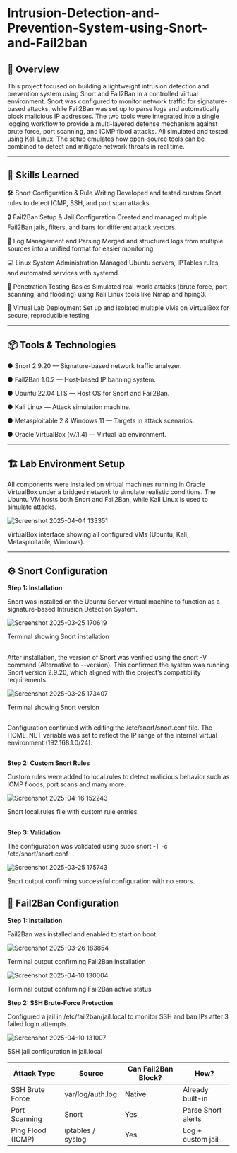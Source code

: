 # Intrusion-Detection-and-Prevention-System-using-Snort-and-Fail2ban



## **📖 Overview**
This project focused on building a lightweight intrusion detection and prevention system using Snort and Fail2Ban in a controlled virtual environment. Snort was configured to monitor network traffic for signature-based attacks, while Fail2Ban was set up to parse logs and automatically block malicious IP addresses. The two tools were integrated into a single logging workflow to provide a multi-layered defense mechanism against brute force, port scanning, and ICMP flood attacks. All simulated and tested using Kali Linux. The setup emulates how open-source tools can be combined to detect and mitigate network threats in real time.

---

## **🧠 Skills Learned**

  🛠️ Snort Configuration & Rule Writing
    Developed and tested custom Snort rules to detect ICMP, SSH, and port scan attacks.

  🔒 Fail2Ban Setup & Jail Configuration
    Created and managed multiple Fail2Ban jails, filters, and bans for different attack vectors.

  📜 Log Management and Parsing
    Merged and structured logs from multiple sources into a unified format for easier monitoring.

  💻 Linux System Administration
    Managed Ubuntu servers, IPTables rules, and automated services with systemd.

  🧪 Penetration Testing Basics
    Simulated real-world attacks (brute force, port scanning, and flooding) using Kali Linux tools like Nmap and hping3.

  🧰 Virtual Lab Deployment
    Set up and isolated multiple VMs on VirtualBox for secure, reproducible testing.

---

## **📦 Tools & Technologies**

● Snort 2.9.20 — Signature-based network traffic analyzer.

● Fail2Ban 1.0.2 — Host-based IP banning system.

● Ubuntu 22.04 LTS — Host OS for Snort and Fail2Ban.

● Kali Linux — Attack simulation machine.

● Metasploitable 2 & Windows 11 — Targets in attack scenarios.

● Oracle VirtualBox (v7.1.4) — Virtual lab environment.

---

## **🏗️ Lab Environment Setup**

All components were installed on virtual machines running in Oracle VirtualBox under a bridged network to simulate realistic conditions. The Ubuntu VM hosts both Snort and Fail2Ban, while Kali Linux is used to simulate attacks.

![Screenshot 2025-04-04 133351](https://github.com/user-attachments/assets/79a9b939-3c0f-41a9-9ae8-c40ff254aaba)

VirtualBox interface showing all configured VMs (Ubuntu, Kali, Metasploitable, Windows).

---

## **⚙️ Snort Configuration**

**Step 1: Installation**

Snort was installed on the Ubuntu Server virtual machine to function as a signature-based Intrusion Detection System.

![Screenshot 2025-03-25 170619](https://github.com/user-attachments/assets/225f362d-703d-4fdf-bd67-52cf4f6a865f)

Terminal showing Snort installation

##

After installation, the version of Snort was verified using the snort -V command (Alternative to --version). This confirmed the system was running Snort version 2.9.20, which aligned with the project’s compatibility requirements.


![Screenshot 2025-03-25 173407](https://github.com/user-attachments/assets/0340bdac-ea73-474f-b63f-8cdfad8e020d)

Terminal showing Snort version
    
##
Configuration continued with editing the /etc/snort/snort.conf file. The HOME_NET variable was set to reflect the IP range of the internal virtual environment (192.168.1.0/24).
##

**Step 2: Custom Snort Rules**

Custom rules were added to local.rules to detect malicious behavior such as ICMP floods, port scans and many more.

![Screenshot 2025-04-16 152243](https://github.com/user-attachments/assets/6927f18f-875f-4353-b771-3d8f8dde8de2)

Snort local.rules file with custom rule entries.

 ##

**Step 3: Validation**

The configuration was validated using sudo snort -T -c /etc/snort/snort.conf

![Screenshot 2025-03-25 175743](https://github.com/user-attachments/assets/2de2d2d6-80a8-4770-b2f9-6b6b37714ee1)

Snort output confirming successful configuration with no errors.

##


## **🔐 Fail2Ban Configuration**


**Step 1: Installation**

Fail2Ban was installed and enabled to start on boot.

![Screenshot 2025-03-26 183854](https://github.com/user-attachments/assets/483408b8-d030-499c-9a65-e2502a4dbd26)

Terminal output confirming Fail2Ban installation

![Screenshot 2025-04-10 130004](https://github.com/user-attachments/assets/aa584840-158a-453f-9d99-74ba23ecaecd)

Terminal output confirming Fail2Ban active status


**Step 2: SSH Brute-Force Protection**

Configured a jail in /etc/fail2ban/jail.local to monitor SSH and ban IPs after 3 failed login attempts.

![Screenshot 2025-04-10 131007](https://github.com/user-attachments/assets/02c6d00a-62db-45ae-ac6f-ef7d4d556dac)

SSH jail configuration in jail.local





| Attack Type | Source	| Can Fail2Ban Block? |	How? |
|-------------|---------|---------------------|------|
| SSH Brute Force |	var/log/auth.log | Native | Already built-in |
| Port Scanning	| Snort | Yes | Parse Snort alerts |
| Ping Flood (ICMP) |	iptables / syslog |	Yes	| Log + custom jail |













